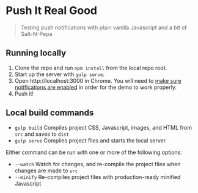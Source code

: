 # Push It Real Good

> Testing push notifications with plain vanilla Javascript and a bit of Salt-N-Pepa

## Running locally

1. Clone the repo and run `npm install` from the local repo root.
2. Start up the server with `gulp serve`.
3. Open http://localhost:3000 in Chrome. You will need to [make sure notifications are enabled](https://support.google.com/chrome/answer/3220216?hl=en) in order for the demo to work properly.
4. Push it!

## Local build commands
* `gulp build`
    Compiles project CSS, Javascript, images, and HTML from `src` and saves to `dist`
* `gulp serve`
    Compiles project files and starts the local server

Either command can be run with one or more of the following options:
* `--watch`
    Watch for changes, and re-compile the project files when changes are made to `src`
* `--minify`
    Re-compiles project files with production-ready minified Javascript